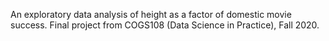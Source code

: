 An exploratory data analysis of height as a factor of domestic movie success. Final project from COGS108 (Data Science in Practice), Fall 2020.
